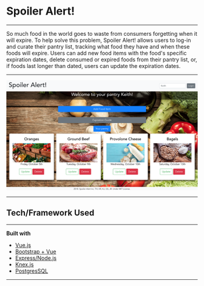 # Spoiler Alert!

---

So much food in the world goes to waste from consumers forgetting when it will expire. To help solve this problem, Spoiler Alert! allows users to log-in and curate their pantry list, tracking what food they have and when these foods will expire. Users can add new food items with the food's specific expiration dates, delete consumed or expired foods from their pantry list, or, if foods last longer than dated, users can update the expiration dates.

---

![Spoiler Alert! Screenshot](./Spoiler-Alert-Screenshot.png)

---

## Tech/Framework Used

---

<b>Built with</b>
- [Vue.js](https://vuejs.org/)
- [Bootstrap + Vue](https://bootstrap-vue.js.org/)
- [Express/Node.js](http://expressjs.com/)
- [Knex.js](https://knexjs.org/)
- [PostgresSQL](https://www.postgresql.org/)

---

